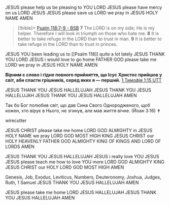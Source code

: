 JESUS please help us be pleasing to YOU LORD
JESUS please have mercy on us LORD JESUS
JESUS please save us LORD we pray
in JESUS HOLY NAME 
AMEN

> [!bible]+ [Psalm 118:7-9 - BSB](https://bolls.life/BSB/19/118/)
>  **7** The LORD is on my side; He is my helper. Therefore I will look in triumph on those who hate me. **8** It is better to take refuge in the LORD than to trust in man. **9** It is better to take refuge in the LORD than to trust in princes.

JESUS YOU been leading us to [[Psalm 118]] quite a lot lately
JESUS THANK YOU LORD
JESUS i would love to go home
FATHER GOD please take me LORD we pray
in JESUS HOLY NAME
AMEN

**Вірним є слово і гідне повного прийняття, що Ісус Христос прийшов у світ, аби спасти грішників, серед яких я — перший.**
[1 Тимофія 1:15 UTT](https://bolls.life/UTT/54/1/15/)

JESUS THANK YOU JESUS HALLELUJAH JESUS THANK YOU JESUS HALLELUJAH JESUS THANK YOU JESUS HALLELUJAH AMEN

Так бо Бог полюбив світ, що дав Сина Свого Однородженого, щоб кожен, хто вірує в Нього, не згинув, але мав життя вічне. (Йоан 3:16) ✝️

wirecutter

JESUS CHRIST please take me home LORD GOD ALMIGHTY 
in JESUS HOLY NAME we pray LORD GOD MOST HIGH KING JESUS CHRIST our HOLY HEAVENLY FATHER GOD ALMIGHTY KING OF KINGS AND LORD OF LORDS
AMEN

JESUS THANK YOU JESUS HALLELUJAH
JESUS i really love YOU JESUS
JESUS please teach me how to love YOU more LORD GOD ALMIGHTY KING JESUS CHRIST our HOLY LORD GOD MOST HIGH
AMEN

Genesis, Job, Exodus, Leviticus, Numbers, Deuteronomy, Joshua, Judges, Ruth, 1 Samuel
JESUS THANK YOU JESUS HALLELUJAH
AMEN

JESUS please take me home LORD JESUS
HALLELUJAH JESUS THANK YOU JESUS HALLELUJAH
AMEN

